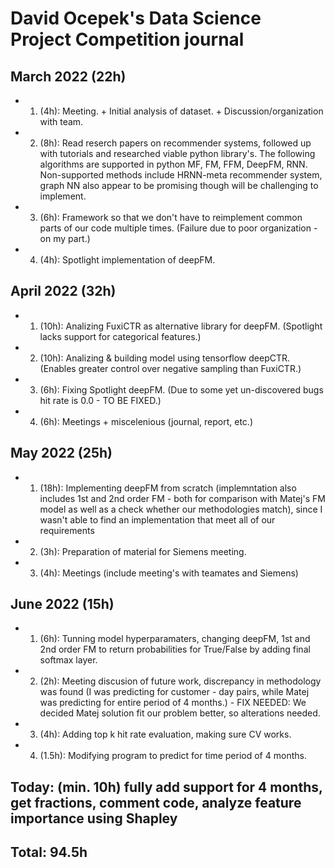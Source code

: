 # David Ocepek's Data Science Project Competition journal

## March 2022 (22h)

* 1. (4h): Meeting. + Initial analysis of dataset. + Discussion/organization with team.
* 2. (8h): Read reserch papers on recommender systems, followed up with tutorials and researched viable python library's. The following algorithms are supported in python MF, FM, FFM, DeepFM, RNN. Non-supported methods include HRNN-meta recommender system, graph NN also appear to be promising though will be challenging to implement.
* 3. (6h): Framework so that we don't have to reimplement common parts of our code multiple times. (Failure due to poor organization - on my part.) 
* 4. (4h): Spotlight implementation of deepFM.

## April 2022 (32h)

* 1. (10h): Analizing FuxiCTR as alternative library for deepFM. (Spotlight lacks support for categorical features.)
* 2. (10h): Analizing & building model using tensorflow deepCTR. (Enables greater control over negative sampling than FuxiCTR.)
* 3. (6h): Fixing Spotlight deepFM. (Due to some yet un-discovered bugs hit rate is 0.0 - TO BE FIXED.)
* 4. (6h): Meetings + miscelenious (journal, report, etc.)

## May 2022 (25h)

* 1. (18h): Implementing deepFM from scratch (implemntation also includes 1st and 2nd order FM - both for comparison with Matej's FM model as well as a check whether our methodologies match), since I wasn't able to find an implementation that meet all of our requirements
* 2. (3h): Preparation of material for Siemens meeting.
* 3. (4h): Meetings (include meeting's with teamates and Siemens)

## June 2022 (15h)

* 1. (6h): Tunning model hyperparamaters, changing deepFM, 1st and 2nd order FM to return probabilities for True/False by adding final softmax layer.
* 2. (2h): Meeting discusion of future work, discrepancy in methodology was found (I was predicting for customer - day pairs, while Matej was predicting for entire period of 4 months.) - FIX NEEDED: We decided Matej solution fit our problem better, so alterations needed.
* 3. (4h): Adding top k hit rate evaluation, making sure CV works.
* 4. (1.5h): Modifying program to predict for time period of 4 months.

## Today: (min. 10h) fully add support for 4 months, get fractions, comment code, analyze feature importance using Shapley

## Total: 94.5h
